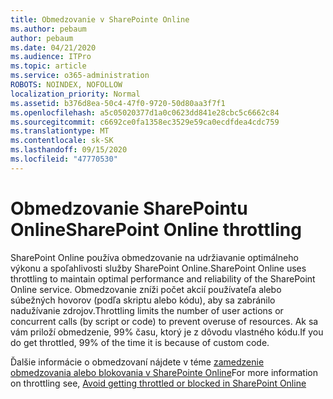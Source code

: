 ```yaml
---
title: Obmedzovanie v SharePointe Online
ms.author: pebaum
author: pebaum
ms.date: 04/21/2020
ms.audience: ITPro
ms.topic: article
ms.service: o365-administration
ROBOTS: NOINDEX, NOFOLLOW
localization_priority: Normal
ms.assetid: b376d8ea-50c4-47f0-9720-50d80aa3f7f1
ms.openlocfilehash: a5c05020377d1a0c0623dd841e28cbc5c6662c84
ms.sourcegitcommit: c6692ce0fa1358ec3529e59ca0ecdfdea4cdc759
ms.translationtype: MT
ms.contentlocale: sk-SK
ms.lasthandoff: 09/15/2020
ms.locfileid: "47770530"
---
```

# <a name="sharepoint-online-throttling"></a><span data-ttu-id="22809-102">Obmedzovanie SharePointu Online</span><span class="sxs-lookup"><span data-stu-id="22809-102">SharePoint Online throttling</span></span>

<span data-ttu-id="22809-103">SharePoint Online používa obmedzovanie na udržiavanie optimálneho výkonu a spoľahlivosti služby SharePoint Online.</span><span class="sxs-lookup"><span data-stu-id="22809-103">SharePoint Online uses throttling to maintain optimal performance and reliability of the SharePoint Online service.</span></span> <span data-ttu-id="22809-104">Obmedzovanie zníži počet akcií používateľa alebo súbežných hovorov (podľa skriptu alebo kódu), aby sa zabránilo nadužívanie zdrojov.</span><span class="sxs-lookup"><span data-stu-id="22809-104">Throttling limits the number of user actions or concurrent calls (by script or code) to prevent overuse of resources.</span></span> <span data-ttu-id="22809-105">Ak sa vám priloží obmedzenie, 99% času, ktorý je z dôvodu vlastného kódu.</span><span class="sxs-lookup"><span data-stu-id="22809-105">If you do get throttled, 99% of the time it is because of custom code.</span></span>
  
<span data-ttu-id="22809-106">Ďalšie informácie o obmedzovaní nájdete v téme [zamedzenie obmedzovania alebo blokovania v SharePointe Online](https://go.microsoft.com/fwlink/?linkid=2022019)</span><span class="sxs-lookup"><span data-stu-id="22809-106">For more information on throttling see, [Avoid getting throttled or blocked in SharePoint Online](https://go.microsoft.com/fwlink/?linkid=2022019)</span></span>
  

